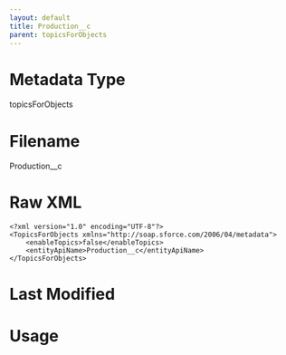 ```yaml
---
layout: default
title: Production__c
parent: topicsForObjects
---
```

# Metadata Type
topicsForObjects


# Filename 
Production__c


# Raw XML
```
<?xml version="1.0" encoding="UTF-8"?>
<TopicsForObjects xmlns="http://soap.sforce.com/2006/04/metadata">
    <enableTopics>false</enableTopics>
    <entityApiName>Production__c</entityApiName>
</TopicsForObjects>
```


# Last Modified


# Usage
